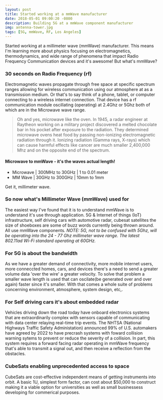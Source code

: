 ```yaml
---
layout: post
title: Started working at a mmWave manufacturer
date: 2018-05-01 09:00:20 -0800
description: Building 5G at a mmWave component manufacturer
img: antenna-tower.jpg
tags: [5G, mmWave, RF, Los Angeles]
---
```

<!-- <img src='{{site.baseurl}}/assets/img/file.jpg' alt='file desc'> -->
Started working at a millimeter wave (mmWave) manufacturer. This means I'm learning more about physics focusing on electromagnetics, thermodynamics, and wide range of phenomena that impact Radio Frequency Communication devices and it's awesome! But what's mmWave?

### 30 seconds on Radio Frequency (rf)
Electromagnetic waves propagate through free space at specific spectrum ranges allowing for wireless communication using our atmosphere at as a transmission medium. Or that's to say think of a phone, tablet, or computer connecting to a wireless internet connection. That device has a rf communication module oscillating (operating) at 2.4Ghz or 5Ghz both of which are in the Microwave wave range.

> Oh and yes, microwave like the oven. In 1945, a radar engineer at Raytheon working on a military project discovered a melted chocolate bar in his pocket after exposure to the radiation. They determined microwave ovens heat food by passing non-ionizing electromagnetic radiation through it. Ionizing radiation (Gamma rays, X-rays) which can cause harmful effects like cancer are much smaller 2,400,000 Mhz and on the opposite end of the spectrum.

#### Microwave to mmWave - it's the waves actual length!

- Microwave | 300MHz to 30GHz | 1 to 0.01 meter
- MM Wave | 30GHz to 300GHz | 10mm to 1mm

Get it, millimeter wave.

### So now what's Millimeter Wave (mmWave) used for
The easiest way I've found that it is to understand mmWave is to understand it's use through application.
5G & Internet of things (IoT) infrastructure, self driving cars with automotive radar, cubesat satellites the size of shoeboxes are some of buzz words currently being thrown around. All use mmWave components. *NOTE: 5G, not to be confused with 5Ghz, will be operating into the 24 - 77 Ghz millimeter wave range. The latest 802.11ad Wi-Fi standard operating at 60GHz.*

### For 5G is about the bandwidth
As we have a greater demand of connectivity, more mobile internet users, more conneccted homes, cars, and devices there's a need to send a greater volume data 'over the wire' a greater velocity. To solve that problem a smaller wave length is used that can oscilate(be generated over and over again) faster since it's smaller. With that comes a whole suite of problems concerning environment, atmosphere, system design, etc,.

### For Self driving cars it's about embedded radar
Vehicles driving down the road today have onboard electronics systems that are extraordinarily complex with sensors capable of communicating with data center relaying real-time trip events. The NHTSA (National Highways Traffic Safety Administation) announced 99% of U.S. automakers have agreed by 2022 to have precrash systems with foward collision warning sytems to prevent or reduce the severity of a collision. In part, this system requires a forward facing radar operating in mmWave frequency that's able to transmit a signal out, and then receive a reflection from the obstacles.

### CubeSats enabling unprecedented access to space
CubeSats are cost-effective independent means of getting instruments into orbit. A basic 1U, simplest form factor, can cost about $50,000 to construct making it a viable option for universities as well as small businessess developing for commerical purposes.